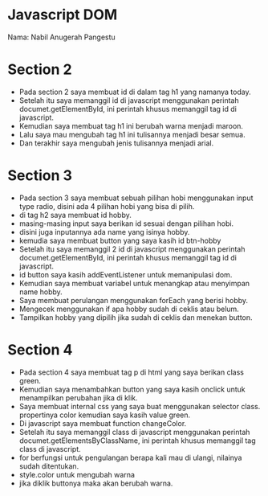 # Javascript DOM

Nama: Nabil Anugerah Pangestu

# Section 2
- Pada section 2 saya membuat id di dalam tag h1 yang namanya today.
- Setelah itu saya memanggil id di javascript menggunakan perintah documet.getElementById, ini perintah khusus memanggil tag id di javascript.
- Kemudian saya membuat tag h1 ini berubah warna menjadi maroon.
- Lalu saya mau mengubah tag h1 ini tulisannya menjadi besar semua.
- Dan terakhir saya mengubah jenis tulisannya menjadi arial.

# Section 3
- Pada section 3 saya membuat sebuah pilihan hobi menggunakan input type radio, disini ada 4 pilihan hobi yang bisa di pilih.
- di tag h2 saya membuat id hobby.
- masing-masing input saya berikan id sesuai dengan pilihan hobi.
- disini juga inputannya ada name yang isinya hobby.
- kemudia saya membuat button yang saya kasih id btn-hobby
-  Setelah itu saya memanggil 2 id di javascript menggunakan perintah documet.getElementById, ini perintah khusus memanggil tag id di javascript.
-  id button saya kasih addEventListener untuk memanipulasi dom.
-  Kemudian saya membuat variabel untuk menangkap atau menyimpan name hobby.
-  Saya membuat perulangan menggunakan forEach yang berisi hobby.
-  Mengecek menggunakan if apa hobby sudah di ceklis atau belum.
-  Tampilkan hobby yang dipilih jika sudah di ceklis dan menekan button.

# Section 4
- Pada section 4 saya membuat tag p di html yang saya berikan class green.
- Kemudian saya menambahkan button yang saya kasih onclick untuk menampilkan perubahan jika di klik.
- Saya membuat internal css yang saya buat menggunakan selector class. propertinya color kemudian saya kasih value green.
- Di javascript saya membuat function changeColor.
- Setelah itu saya memanggil class di javascript menggunakan perintah documet.getElementsByClassName, ini perintah khusus memanggil tag class di javascript.
- for berfungsi untuk pengulangan berapa kali mau di ulangi, nilainya sudah ditentukan.
- style.color untuk mengubah warna
- jika diklik buttonya maka akan berubah warna.